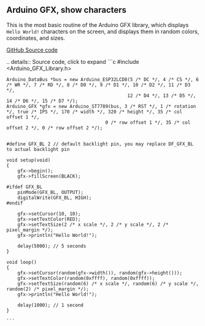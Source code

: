 ## Arduino GFX, show characters

This is the most basic routine of the Arduino GFX library, which displays `Hello World!` characters on the screen, and displays them in random colors, coordinates, and sizes.

[GitHub Source code](https://github.com/BPI-STEAM/BPI-Centi-S3-Doc/blob/main/arduino_example/01_show_characters_helloworld/HelloWorld.ino)

.. details:: Source code, click to expand
    ```c
    #include <Arduino_GFX_Library.h>


    Arduino_DataBus *bus = new Arduino_ESP32LCD8(5 /* DC */, 4 /* CS */, 6 /* WR */, 7 /* RD */, 8 /* D0 */, 9 /* D1 */, 10 /* D2 */, 11 /* D3 */,
                                                12 /* D4 */, 13 /* D5 */, 14 /* D6 */, 15 /* D7 */);
    Arduino_GFX *gfx = new Arduino_ST7789(bus, 3 /* RST */, 1 /* rotation */, true /* IPS */, 170 /* width */, 320 /* height */, 35 /* col offset 1 */,
                                        0 /* row offset 1 */, 35 /* col offset 2 */, 0 /* row offset 2 */);


    #define GFX_BL 2 // default backlight pin, you may replace DF_GFX_BL to actual backlight pin

    void setup(void)
    {
        gfx->begin();
        gfx->fillScreen(BLACK);

    #ifdef GFX_BL
        pinMode(GFX_BL, OUTPUT);
        digitalWrite(GFX_BL, HIGH);
    #endif

        gfx->setCursor(10, 10);
        gfx->setTextColor(RED);
        gfx->setTextSize(2 /* x scale */, 2 /* y scale */, 2 /* pixel_margin */);
        gfx->println("Hello World!");

        delay(5000); // 5 seconds
    }

    void loop()
    {
        gfx->setCursor(random(gfx->width()), random(gfx->height()));
        gfx->setTextColor(random(0xffff), random(0xffff));
        gfx->setTextSize(random(6) /* x scale */, random(6) /* y scale */, random(2) /* pixel_margin */);
        gfx->println("Hello World!");

        delay(1000); // 1 second
    }

    ```

